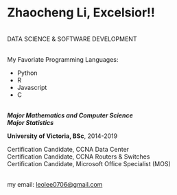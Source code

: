 # Zhaocheng Li, Excelsior!!
<br/> DATA SCIENCE & SOFTWARE DEVELOPMENT

<br/> My Favoriate Programming Languages:
  - Python
  - R
  - Javascript
  - C

<br/>***Major Mathematics and Computer Science***
<br/>***Major Statistics***

**University of Victoria, BSc**, 2014-2019

Certification Candidate, CCNA Data Center<br/>
Certification Candidate, CCNA Routers & Switches<br/>
Certification Candidate, Microsoft Office Specialist (MOS)

<br/>my email: leolee0706@gmail.com
